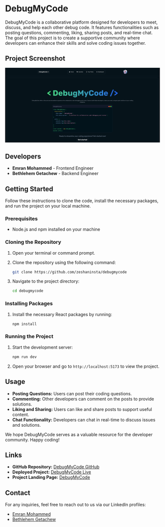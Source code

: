 # DebugMyCode

DebugMyCode is a collaborative platform designed for developers to meet, discuss, and help each other debug code. It features functionalities such as posting questions, commenting, liking, sharing posts, and real-time chat. The goal of this project is to create a supportive community where developers can enhance their skills and solve coding issues together.

## Project Screenshot

![DebugMyCode Screenshot](debugmycode.png)

## Developers

- **Emran Mohammed** - Frontend Engineer
- **Bethlehem Getachew** - Backend Engineer

## Getting Started

Follow these instructions to clone the code, install the necessary packages, and run the project on your local machine.

### Prerequisites

- Node.js and npm installed on your machine

### Cloning the Repository

1. Open your terminal or command prompt.
2. Clone the repository using the following command:

   ```bash
   git clone https://github.com/zeshaninsta/debugmycode
   ```

3. Navigate to the project directory:

   ```bash
   cd debugmycode
   ```

### Installing Packages

1. Install the necessary React packages by running:

   ```bash
   npm install
   ```

### Running the Project

1. Start the development server:

   ```bash
   npm run dev
   ```

2. Open your browser and go to `http://localhost:5173` to view the project.

## Usage

- **Posting Questions:** Users can post their coding questions.
- **Commenting:** Other developers can comment on the posts to provide solutions.
- **Liking and Sharing:** Users can like and share posts to support useful content.
- **Chat Functionality:** Developers can chat in real-time to discuss issues and solutions.

We hope DebugMyCode serves as a valuable resource for the developer community. Happy coding!

## Links

- **GitHub Repository:** [DebugMyCode GitHub](https://github.com/zeshaninsta/debugmycode)
- **Deployed Project:** [DebugMyCode Live](https://debugmycode.onrender.com)
- **Project Landing Page:** [DebugMyCode](https://debugmycode.onrender.com)

## Contact

For any inquiries, feel free to reach out to us via our LinkedIn profiles:

- [Emran Mohammed](https://www.linkedin.com/in/zeshaninsta)
- [Bethlehem Getachew](https://www.linkedin.com/in/bethlehem-getachew-52b85827b/)
